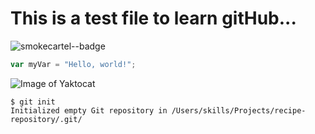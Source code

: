 # This is a test file to learn gitHub...
![smokecartel--badge](https://github.com/user-attachments/assets/4eb0c39b-dede-4084-a183-46c21cc8aa61)

``` javascript
var myVar = "Hello, world!";
```

![Image of Yaktocat](https://octodex.github.com/images/yaktocat.png)

```
$ git init
Initialized empty Git repository in /Users/skills/Projects/recipe-repository/.git/
```
